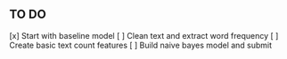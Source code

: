 ## TO DO

[x] Start with baseline model
[ ] Clean text and extract word frequency
[ ] Create basic text count features
[ ] Build naive bayes model and submit
